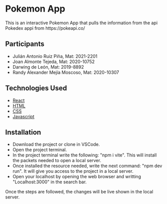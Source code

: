 <h1>Pokemon App</h1>
<p>This is an interactive Pokemon App that pulls the information from the api Pokedex appi from https://pokeapi.co/</p>

<h2>Participants</h2>
<ul>
	<li>Julián Antonio Ruiz Piña, Mat: 2021-2201</li>
	<li>Joan Almonte Tejeda, Mat: 2020-10752</li>
	<li>Darwing de León, Mat: 2019-8892</li>
	<li>Randy Alexander Mejía Moscoso, Mat: 2020-10307</li>
</ul>

## Technologies Used
<ul>
	<li><a href="https://reactjs.org/">React</a></li>
	<li><a href="https://developer.mozilla.org/en-US/docs/Web/HTML">HTML</a></li>
	<li><a href="https://developer.mozilla.org/en-US/docs/Web/CSS">CSS</a></li>
	<li><a href="https://developer.mozilla.org/en-US/docs/Web/JavaScript">Javascript</a></li>
</ul> 

<h2>Installation</h2>
<ul>
<li>Download the project or clone in VSCode.</li>
<li>Open the project terminal.</li>
<li>In the project terminal write the following: "npm i vite". This will install the packets needed to open a local server.</li>
<li>Once installed the resource needed, write the next command: "npm dev run". It will give you access to the project in a local server.</li>
<li>Open your localhost by opening the web browser and writting "Localhost:3000" in the search bar.</li>
</ul>
<p>Once the steps are followed, the changes will be live shown in the local server.</p>
